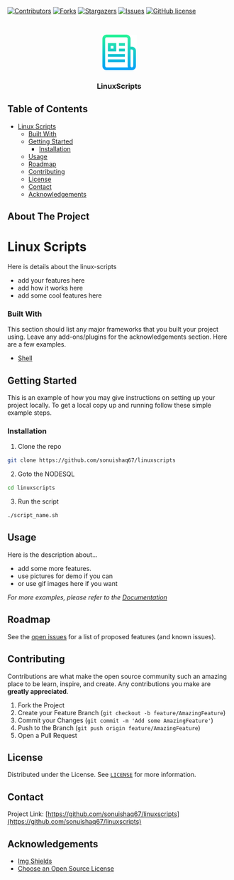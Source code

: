 [![Contributors][contributors-shield]][contributors-url]
[![Forks][forks-shield]][forks-url]
[![Stargazers][stars-shield]][stars-url]
[![Issues][issues-shield]][issues-url]
[![GitHub license](https://img.shields.io/github/license/mycrazyfish/nodesql)](https://github.com/mycrazyfish/nodesql)

<!-- PROJECT LOGO -->
<br />
<p align="center">
  <a href="https://github.com/sonuishaq67/linuxscripts">
    <img src="assets/logo-readme.png" alt="Logo" width="80" height="80">
  </a>
  <h3 align="center">LinuxScripts</h3>
</p>

<!-- TABLE OF CONTENTS -->

## Table of Contents

- [Linux Scripts](#linux-scripts)
  - [Built With](#built-with)
  - [Getting Started](#getting-started)
    - [Installation](#installation)
  - [Usage](#usage)
  - [Roadmap](#roadmap)
  - [Contributing](#contributing)
  - [License](#license)
  - [Contact](#contact)
  - [Acknowledgements](#acknowledgements)

<!-- ABOUT THE PROJECT -->

## About The Project

<p align="center">
  <a href="https://github.com/sonuishaq67/linuxscripts">
    <!-- You can add logo for your LinuxScript -->
    <!-- <img src="" alt="Logo" width="100" height="100"> -->
  </a>
</p>

# Linux Scripts

Here is details about the linux-scripts

- add your features here
- add how it works here
- add some cool features here

### Built With

This section should list any major frameworks that you built your project using. Leave any add-ons/plugins for the acknowledgements section. Here are a few examples.

- [Shell](https://www.shellscript.sh/)

<!-- GETTING STARTED -->

## Getting Started

This is an example of how you may give instructions on setting up your project locally.
To get a local copy up and running follow these simple example steps.

### Installation

1. Clone the repo

```sh
git clone https://github.com/sonuishaq67/linuxscripts
```

2. Goto the NODESQL

```sh
cd linuxscripts
```

3. Run the script

```sh
./script_name.sh
```

<!-- USAGE EXAMPLES -->

## Usage

Here is the description about...

- add some more features.
- use pictures for demo if you can
- or use gif images here if you want

<!-- Here you can add documentation link for the more user-understanble -->

_For more examples, please refer to the [Documentation]()_

<!-- ROADMAP -->

## Roadmap

See the [open issues](https://github.com/sonuishaq67/linuxscripts) for a list of proposed features (and known issues).

<!-- CONTRIBUTING -->

## Contributing

Contributions are what make the open source community such an amazing place to be learn, inspire, and create. Any contributions you make are **greatly appreciated**.

1. Fork the Project
2. Create your Feature Branch (`git checkout -b feature/AmazingFeature`)
3. Commit your Changes (`git commit -m 'Add some AmazingFeature'`)
4. Push to the Branch (`git push origin feature/AmazingFeature`)
5. Open a Pull Request

<!-- LICENSE -->

## License

<!-- Here you can add license link  -->

Distributed under the License. See [`LICENSE`](https://choosealicense.com/licenses/mit/) for more information.

<!-- CONTACT -->

## Contact

Project Link: [https://github.com/sonuishaq67/linuxscripts](https://github.com/sonuishaq67/linuxscripts)

<!-- ACKNOWLEDGEMENTS -->

## Acknowledgements

- [Img Shields](https://shields.io)
- [Choose an Open Source License](https://choosealicense.com)

<!-- MARKDOWN LINKS & IMAGES -->
<!-- https://www.markdownguide.org/basic-syntax/#reference-style-links -->

[contributors-shield]: https://img.shields.io/github/contributors/sonuishaq67/linuxscripts.svg?style=flat
[contributors-url]: https://github.com/sonuishaq67/linuxscripts/graphs/contributors
[forks-shield]: https://img.shields.io/github/forks/sonuishaq67/linuxscripts.svg?style=flat
[forks-url]: https://github.com/sonuishaq67/linuxscripts/network/members
[stars-shield]: https://img.shields.io/github/stars/sonuishaq67/linuxscripts.svg?style=flat
[stars-url]: https://github.com/sonuishaq67/linuxscripts/stargazers
[issues-shield]: https://img.shields.io/github/issues/sonuishaq67/linuxscripts.svg?style=flat
[issues-url]: https://github.com/sonuishaq67/linuxscripts/issues
